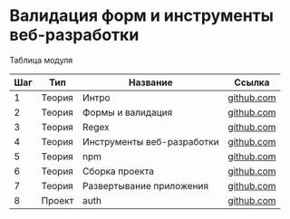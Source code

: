 # Валидация форм и инструменты веб-разработки

Таблица модуля

| Шаг | Тип    | Название                   | Ссылка                  |
| --- | ------ | -------------------------- | ----------------------- |
| 1   | Теория | Интро                      | [github.com](./intro/)  |
| 2   | Теория | Формы и валидация          | [github.com](./forms/)  |
| 3   | Теория | Regex                      | [github.com](./regex/)  |
| 4   | Теория | Инструменты веб-разработки | [github.com](./tools/)  |
| 5   | Теория | npm                        | [github.com](./npm)     |
| 6   | Теория | Сборка проекта             | [github.com](./parcel)  |
| 7   | Теория | Развертывание приложения   | [github.com](./netlify) |
| 8   | Проект | auth                       | [github.com](./auth/)   |
